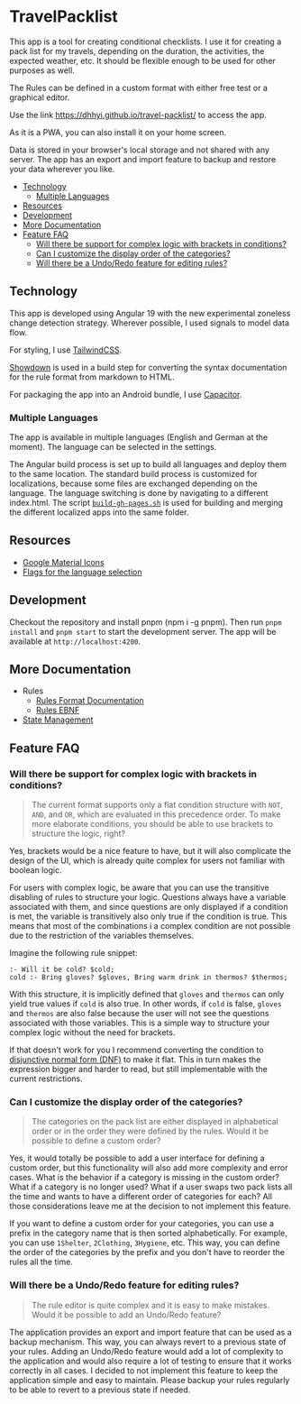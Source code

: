 <h1>TravelPacklist</h1>

This app is a tool for creating conditional checklists. I use it for creating a pack list for my travels, depending on the duration, the activities, the expected weather, etc. It should be flexible enough to be used for other purposes as well.

The Rules can be defined in a custom format with either free test or a graphical editor.

Use the link https://dhhyi.github.io/travel-packlist/ to access the app.

As it is a PWA, you can also install it on your home screen.

Data is stored in your browser's local storage and not shared with any server. The app has an export and import feature to backup and restore your data wherever you like.

- [Technology](#technology)
  - [Multiple Languages](#multiple-languages)
- [Resources](#resources)
- [Development](#development)
- [More Documentation](#more-documentation)
- [Feature FAQ](#feature-faq)
  - [Will there be support for complex logic with brackets in conditions?](#will-there-be-support-for-complex-logic-with-brackets-in-conditions)
  - [Can I customize the display order of the categories?](#can-i-customize-the-display-order-of-the-categories)
  - [Will there be a Undo/Redo feature for editing rules?](#will-there-be-a-undoredo-feature-for-editing-rules)

## Technology

This app is developed using Angular 19 with the new experimental zoneless change detection strategy. Wherever possible, I used signals to model data flow.

For styling, I use [TailwindCSS](https://tailwindcss.com/).

[Showdown](https://showdownjs.com/) is used in a build step for converting the syntax documentation for the rule format from markdown to HTML.

For packaging the app into an Android bundle, I use [Capacitor](https://capacitorjs.com/).

### Multiple Languages

The app is available in multiple languages (English and German at the moment). The language can be selected in the settings.

The Angular build process is set up to build all languages and deploy them to the same location. The standard build process is customized for localizations, because some files are exchanged depending on the language. The language switching is done by navigating to a different index.html.
The script [`build-gh-pages.sh`](./build-gh-pages.sh) is used for building and merging the different localized apps into the same folder.

## Resources

- [Google Material Icons](https://fonts.google.com/icons)
- [Flags for the language selection](https://uxwing.com/united-kingdom-flag-icon/)

## Development

Checkout the repository and install pnpm (npm i -g pnpm). Then run `pnpm install` and `pnpm start` to start the development server. The app will be available at `http://localhost:4200`.

## More Documentation

- Rules
  - [Rules Format Documentation](./src/doc/documentation.md)
  - [Rules EBNF](./src/app/model/ebnf.md)
- [State Management](./src/app/state/README.md)

## Feature FAQ

### Will there be support for complex logic with brackets in conditions?

> The current format supports only a flat condition structure with `NOT`, `AND`, and `OR`, which are evaluated in this precedence order. To make more elaborate conditions, you should be able to use brackets to structure the logic, right?

Yes, brackets would be a nice feature to have, but it will also complicate the design of the UI, which is already quite complex for users not familiar with boolean logic.

For users with complex logic, be aware that you can use the transitive disabling of rules to structure your logic. Questions always have a variable associated with them, and since questions are only displayed if a condition is met, the variable is transitively also only true if the condition is true. This means that most of the combinations i a complex condition are not possible due to the restriction of the variables themselves.

Imagine the following rule snippet:

```
:- Will it be cold? $cold;
cold :- Bring gloves? $gloves, Bring warm drink in thermos? $thermos;
```

With this structure, it is implicitly defined that `gloves` and `thermos` can only yield true values if `cold` is also true. In other words, if `cold` is false, `gloves` and `thermos` are also false because the user will not see the questions associated with those variables. This is a simple way to structure your complex logic without the need for brackets.

If that doesn't work for you I recommend converting the condition to [disjunctive normal form (DNF)](https://en.wikipedia.org/wiki/Disjunctive_normal_form) to make it flat. This in turn makes the expression bigger and harder to read, but still implementable with the current restrictions.

### Can I customize the display order of the categories?

> The categories on the pack list are either displayed in alphabetical order or in the order they were defined by the rules. Would it be possible to define a custom order?

Yes, it would totally be possible to add a user interface for defining a custom order, but this functionality will also add more complexity and error cases. What is the behavior if a category is missing in the custom order? What if a category is no longer used? What if a user swaps two pack lists all the time and wants to have a different order of categories for each?
All those considerations leave me at the decision to not implement this feature.

If you want to define a custom order for your categories, you can use a prefix in the category name that is then sorted alphabetically. For example, you can use `1Shelter`, `2Clothing`, `3Hygiene`, etc. This way, you can define the order of the categories by the prefix and you don't have to reorder the rules all the time.

### Will there be a Undo/Redo feature for editing rules?

> The rule editor is quite complex and it is easy to make mistakes. Would it be possible to add an Undo/Redo feature?

The application provides an export and import feature that can be used as a backup mechanism. This way, you can always revert to a previous state of your rules. Adding an Undo/Redo feature would add a lot of complexity to the application and would also require a lot of testing to ensure that it works correctly in all cases. I decided to not implement this feature to keep the application simple and easy to maintain. Please backup your rules regularly to be able to revert to a previous state if needed.
